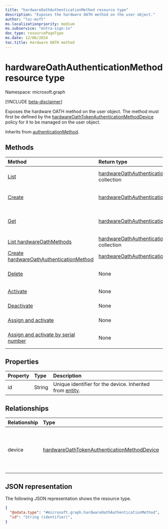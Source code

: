 ```yaml
---
title: "hardwareOathAuthenticationMethod resource type"
description: "Exposes the hardware OATH method on the user object."
author: "luc-msft"
ms.localizationpriority: medium
ms.subservice: "entra-sign-in"
doc_type: resourcePageType
ms.date: 12/06/2024
toc.title: Hardware OATH method
---
```


# hardwareOathAuthenticationMethod resource type

Namespace: microsoft.graph

[!INCLUDE [beta-disclaimer](../../includes/beta-disclaimer.md)]

Exposes the hardware OATH method on the user object. The method must first be defined by the [hardwareOathTokenAuthenticationMethodDevice](../resources/hardwareoathtokenauthenticationmethoddevice.md) policy for it to be managed on the user object.

Inherits from [authenticationMethod](../resources/authenticationmethod.md).


## Methods
|Method|Return type|Description|
|:---|:---|:---|
|[List](../api/authentication-list-hardwareoathmethods.md)|[hardwareOathAuthenticationMethod](../resources/hardwareoathauthenticationmethod.md) collection|Get a list of the [hardwareOathAuthenticationMethod](../resources/hardwareoathauthenticationmethod.md) objects and their properties.|
|[Create](../api/authentication-post-hardwareoathmethods.md)|[hardwareOathAuthenticationMethod](../resources/hardwareoathauthenticationmethod.md)|Create a new [hardwareOathAuthenticationMethod](../resources/hardwareoathauthenticationmethod.md) object.|
|[Get](../api/hardwareoathauthenticationmethod-get.md)|[hardwareOathAuthenticationMethod](../resources/hardwareoathauthenticationmethod.md)|Read the properties and relationships of a [hardwareOathAuthenticationMethod](../resources/hardwareoathauthenticationmethod.md) object.|
|[List hardwareOathMethods](../api/authentication-list-hardwareoathmethods.md)|[hardwareOathAuthenticationMethod](../resources/hardwareoathauthenticationmethod.md) collection|List all hardware tokens assigned to a user|
|[Create hardwareOathAuthenticationMethod](../api/authentication-post-hardwareoathmethods.md)|[hardwareOathAuthenticationMethod](../resources/hardwareoathauthenticationmethod.md)|Assign a hardware token to a user without activation.|
|[Delete](../api/authentication-delete-hardwareoathmethods.md)|None|Delete a [hardwareOathAuthenticationMethod](../resources/hardwareoathauthenticationmethod.md) object.|
|[Activate](../api/hardwareoathauthenticationmethod-activate.md)|None|Activate a hardware OATH token that is already assigned to a user.|
|[Deactivate](../api/hardwareoathauthenticationmethod-deactivate.md)|None|Deactive a hardware OATH token. It remains assigned to the user.|
|[Assign and activate](../api/hardwareoathauthenticationmethod-assignandactivate.md)|None|Assign and activate a hardware token at the same time.|
|[Assign and activate by serial number](../api/hardwareoathauthenticationmethod-assignandactivatebyserialnumber.md)|None|Assign and activate a hardware token at the same time by hardware token serial number.|

## Properties
|Property|Type|Description|
|:---|:---|:---|
|id|String|Unique identifier for the device. Inherited from [entity](../resources/entity.md).|

## Relationships
|Relationship|Type|Description|
|:---|:---|:---|
|device|[hardwareOathTokenAuthenticationMethodDevice](../resources/hardwareoathtokenauthenticationmethoddevice.md)|Exposes the hardware OATH method in the directory.|

## JSON representation
The following JSON representation shows the resource type.
<!-- {
  "blockType": "resource",
  "keyProperty": "id",
  "@odata.type": "microsoft.graph.hardwareOathAuthenticationMethod",
  "baseType": "microsoft.graph.authenticationMethod",
  "openType": false
}
-->
``` json
{
  "@odata.type": "#microsoft.graph.hardwareOathAuthenticationMethod",
  "id": "String (identifier)",
}
```
